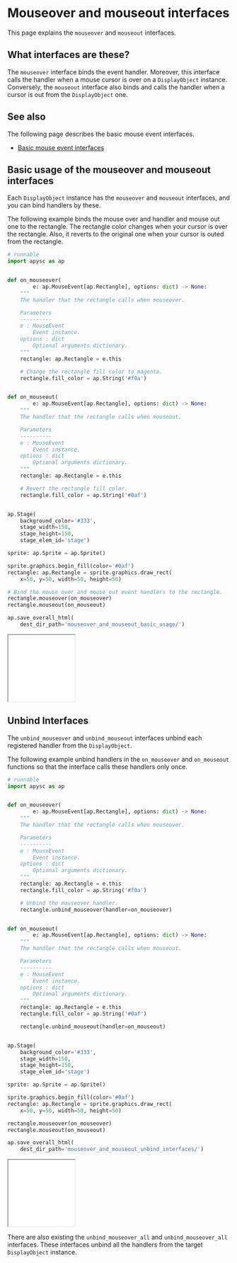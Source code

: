 # Mouseover and mouseout interfaces

This page explains the `mouseover` and `mouseout` interfaces.

## What interfaces are these?

The `mouseover` interface binds the event handler. Moreover, this interface calls the handler when a mouse cursor is over on a `DisplayObject` instance. Conversely, the `mouseout` interface also binds and calls the handler when a cursor is out from the `DisplayObject` one.

## See also

The following page describes the basic mouse event interfaces.

- [Basic mouse event interfaces](mouse_event_basic.md)

## Basic usage of the mouseover and mouseout interfaces

Each `DisplayObject` instance has the `mouseover` and `mouseout` interfaces, and you can bind handlers by these.

The following example binds the mouse over and handler and mouse out one to the rectangle. The rectangle color changes when your cursor is over the rectangle. Also, it reverts to the original one when your cursor is outed from the rectangle.

```py
# runnable
import apysc as ap


def on_mouseover(
        e: ap.MouseEvent[ap.Rectangle], options: dict) -> None:
    """
    The handler that the rectangle calls when mouseover.

    Parameters
    ----------
    e : MouseEvent
        Event instance.
    options : dict
        Optional arguments dictionary.
    """
    rectangle: ap.Rectangle = e.this

    # Change the rectangle fill color to magenta.
    rectangle.fill_color = ap.String('#f0a')


def on_mouseout(
        e: ap.MouseEvent[ap.Rectangle], options: dict) -> None:
    """
    The handler that the rectangle calls when mouseout.

    Parameters
    ----------
    e : MouseEvent
        Event instance.
    options : dict
        Optional arguments dictionary.
    """
    rectangle: ap.Rectangle = e.this

    # Revert the rectangle fill color.
    rectangle.fill_color = ap.String('#0af')


ap.Stage(
    background_color='#333',
    stage_width=150,
    stage_height=150,
    stage_elem_id='stage')

sprite: ap.Sprite = ap.Sprite()

sprite.graphics.begin_fill(color='#0af')
rectangle: ap.Rectangle = sprite.graphics.draw_rect(
    x=50, y=50, width=50, height=50)

# Bind the mouse over and mouse out event handlers to the rectangle.
rectangle.mouseover(on_mouseover)
rectangle.mouseout(on_mouseout)

ap.save_overall_html(
    dest_dir_path='mouseover_and_mouseout_basic_usage/')
```

<iframe src="static/mouseover_and_mouseout_basic_usage/index.html" width="150" height="150"></iframe>

## Unbind Interfaces

The `unbind_mouseover` and `unbind_mouseout` interfaces unbind each registered handler from the `DisplayObject`\.

The following example unbind handlers in the `on_mouseover` and `on_mouseout` functions so that the interface calls these handlers only once.

```py
# runnable
import apysc as ap


def on_mouseover(
        e: ap.MouseEvent[ap.Rectangle], options: dict) -> None:
    """
    The handler that the rectangle calls when mouseover.

    Parameters
    ----------
    e : MouseEvent
        Event instance.
    options : dict
        Optional arguments dictionary.
    """
    rectangle: ap.Rectangle = e.this
    rectangle.fill_color = ap.String('#f0a')

    # Unbind the mouseover handler.
    rectangle.unbind_mouseover(handler=on_mouseover)


def on_mouseout(
        e: ap.MouseEvent[ap.Rectangle], options: dict) -> None:
    """
    The handler that the rectangle calls when mouseout.

    Parameters
    ----------
    e : MouseEvent
        Event instance.
    options : dict
        Optional arguments dictionary.
    """
    rectangle: ap.Rectangle = e.this
    rectangle.fill_color = ap.String('#0af')

    rectangle.unbind_mouseout(handler=on_mouseout)


ap.Stage(
    background_color='#333',
    stage_width=150,
    stage_height=150,
    stage_elem_id='stage')

sprite: ap.Sprite = ap.Sprite()

sprite.graphics.begin_fill(color='#0af')
rectangle: ap.Rectangle = sprite.graphics.draw_rect(
    x=50, y=50, width=50, height=50)

rectangle.mouseover(on_mouseover)
rectangle.mouseout(on_mouseout)

ap.save_overall_html(
    dest_dir_path='mouseover_and_mouseout_unbind_interfaces/')
```

<iframe src="static/mouseover_and_mouseout_unbind_interfaces/index.html" width="150" height="150"></iframe>

There are also existing the `unbind_mouseover_all` and `unbind_mouseover_all` interfaces. These interfaces unbind all the handlers from the target `DisplayObject` instance.